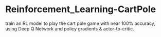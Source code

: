 # Reinforcement_Learning-CartPole
train an RL model to play the cart pole game with near 100% accuracy, using Deep Q Network and policy gradients & actor-to-critic.
